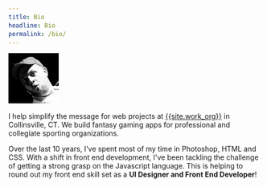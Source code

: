 ```yaml
---
title: Bio
headline: Bio
permalink: /bio/
---
```

<section class="bio--content">
<img src="/assets/images/resume/josh-bio.jpg" alt="">
<p>I help simplify the message for web projects at <a href="{{site.work_link}}">{{site.work_org}}</a> in Collinsville, CT. We build fantasy gaming apps for professional and collegiate sporting organizations.</p>

<p>Over the last 10 years, I've spent most of my time in Photoshop, HTML and CSS. With a shift in front end development, I've been tackling the challenge of getting a strong grasp on the Javascript language. This is helping to round out my front end skill set as a <strong>UI Designer and Front End Developer</strong>!</p>
</section>